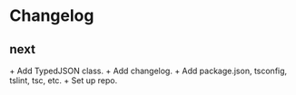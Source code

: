 # Changelog

## next
\+ Add TypedJSON class.
\+ Add changelog.
\+ Add package.json, tsconfig, tslint, tsc, etc.
\+ Set up repo.
